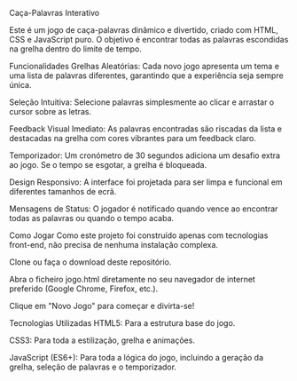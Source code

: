 Caça-Palavras Interativo

Este é um jogo de caça-palavras dinâmico e divertido, 
criado com HTML, CSS e JavaScript puro. O objetivo é 
encontrar todas as palavras escondidas na grelha dentro do limite de tempo.

Funcionalidades
Grelhas Aleatórias: Cada novo jogo apresenta um tema e uma lista de palavras diferentes, garantindo que a experiência seja sempre única.

Seleção Intuitiva: Selecione palavras simplesmente ao clicar e arrastar o cursor sobre as letras.

Feedback Visual Imediato: As palavras encontradas são riscadas da lista e destacadas na grelha com cores vibrantes para um feedback claro.

Temporizador: Um cronómetro de 30 segundos adiciona um desafio extra ao jogo. Se o tempo se esgotar, a grelha é bloqueada.

Design Responsivo: A interface foi projetada para ser limpa e funcional em diferentes tamanhos de ecrã.

Mensagens de Status: O jogador é notificado quando vence ao encontrar todas as palavras ou quando o tempo acaba.

Como Jogar
Como este projeto foi construído apenas com tecnologias front-end, não precisa de nenhuma instalação complexa.

Clone ou faça o download deste repositório.

Abra o ficheiro jogo.html diretamente no seu navegador de internet preferido (Google Chrome, Firefox, etc.).

Clique em "Novo Jogo" para começar e divirta-se!

Tecnologias Utilizadas
HTML5: Para a estrutura base do jogo.

CSS3: Para toda a estilização, grelha e animações.

JavaScript (ES6+): Para toda a lógica do jogo, incluindo a geração da grelha, seleção de palavras e o temporizador.
